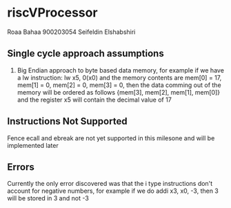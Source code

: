 # riscVProcessor
Roaa Bahaa 900203054
Seifeldin Elshabshiri

## Single cycle approach assumptions
1. Big Endian approach to byte based data memory, for example if we have a lw instruction: lw x5, 0(x0) and the memory contents are mem[0] = 17, mem[1] = 0, mem[2] = 0, mem[3] = 0, then the data comming out of the memory will be ordered as follows {mem[3], mem[2], mem[1], mem[0]} and the register x5 will contain the decimal value of 17

## Instructions Not Supported
Fence ecall and ebreak are not yet supported in this milesone and will be implemented later

## Errors
Currently the only error discovered was that the i type instructions don't account for negative numbers, for example if we do addi x3, x0, -3, then 3 will be stored in 3 and not -3
